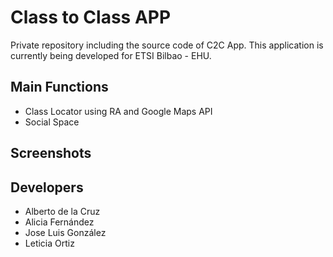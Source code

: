 # Class to Class APP

Private repository including the source code of C2C App. This application is currently being developed for ETSI Bilbao - EHU.

## Main Functions
- Class Locator using RA and Google Maps API
- Social Space

## Screenshots


## Developers
- Alberto de la Cruz
- Alicia Fernández
- Jose Luis González
- Leticia Ortiz

